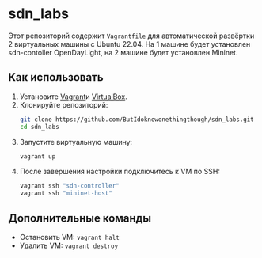 # sdn_labs

Этот репозиторий содержит `Vagrantfile` для автоматической развёртки 2 виртуальных машины с Ubuntu 22.04. На 1 машине будет установлен sdn-contoller OpenDayLight, на 2 машине будет установлен Mininet.

## Как использовать

1. Установите [Vagrant]([https://www.vagrantup.com/](https://drive.google.com/file/d/135jOX1ZB2_PfssNw6KiVQj-vvbXKZOR1/view?usp=sharing))и [VirtualBox](https://www.virtualbox.org/).
2. Клонируйте репозиторий:
   ```bash
   git clone https://github.com/ButIdoknowonethingthough/sdn_labs.git
   cd sdn_labs
   ```
3. Запустите виртуальную машину:
   ```bash
   vagrant up
   ```
4. После завершения настройки подключитесь к VM по SSH:
   ```bash
   vagrant ssh "sdn-controller"
   vagrant ssh "mininet-host"
   ```

## Дополнительные команды
- Остановить VM: `vagrant halt`
- Удалить VM: `vagrant destroy`
